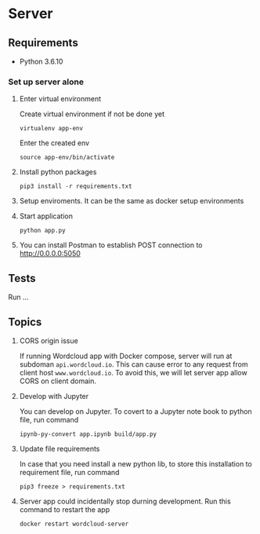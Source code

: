 # Server

## Requirements

- Python 3.6.10

### Set up server alone

1. Enter virtual environment

   Create virtual environment if not be done yet

   ```
   virtualenv app-env
   ```

   Enter the created env

   ```
   source app-env/bin/activate
   ```

2. Install python packages

   ```
   pip3 install -r requirements.txt

   ```

3. Setup enviroments. It can be the same as docker setup environments

4. Start application

   ```
   python app.py
   ```

5. You can install Postman to establish POST connection to http://0.0.0.0:5050

## Tests

Run ...

## Topics

1. CORS origin issue

   If running Wordcloud app with Docker compose, server will run at subdoman `api.wordcloud.io`. This can cause error to any request from client host `www.wordcloud.io`. To avoid this, we will let server app allow CORS on client domain.

2. Develop with Jupyter

   You can develop on Jupyter. To covert to a Jupyter note book to python file, run command

   ```
   ipynb-py-convert app.ipynb build/app.py
   ```

3. Update file requirements

   In case that you need install a new python lib, to store this installation to requirement file, run command

   ```
   pip3 freeze > requirements.txt
   ```

4. Server app could incidentally stop durning development. Run this command to restart the app
   ```
   docker restart wordcloud-server
   ```
